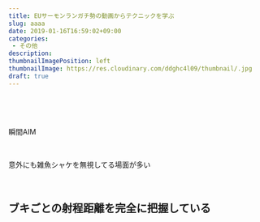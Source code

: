 ```yaml
---
title: EUサーモンランガチ勢の動画からテクニックを学ぶ
slug: aaaa
date: 2019-01-16T16:59:02+09:00
categories: 
 - その他
description: 
thumbnailImagePosition: left
thumbnailImage: https://res.cloudinary.com/ddghc4l09/thumbnail/.jpg
draft: true
---
```


<!--more-->

&nbsp;

&nbsp;

瞬間AIM

&nbsp;

意外にも雑魚シャケを無視してる場面が多い

&nbsp;
<h2>ブキごとの射程距離を完全に把握している</h2>
&nbsp;

&nbsp;

&nbsp;
